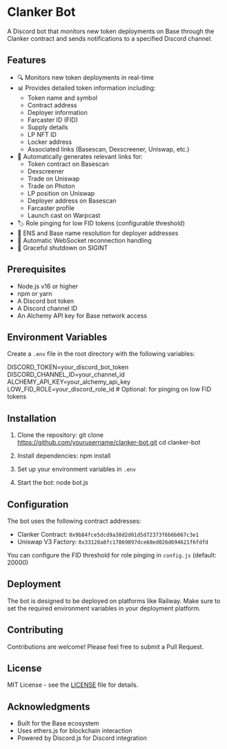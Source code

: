 # Clanker Bot

A Discord bot that monitors new token deployments on Base through the Clanker contract and sends notifications to a specified Discord channel.

## Features

- 🔍 Monitors new token deployments in real-time
- 📊 Provides detailed token information including:
  - Token name and symbol
  - Contract address
  - Deployer information
  - Farcaster ID (FID)
  - Supply details
  - LP NFT ID
  - Locker address
  - Associated links (Basescan, Dexscreener, Uniswap, etc.)
- 🔗 Automatically generates relevant links for:
  - Token contract on Basescan
  - Dexscreener
  - Trade on Uniswap
  - Trade on Photon
  - LP position on Uniswap
  - Deployer address on Basescan
  - Farcaster profile
  - Launch cast on Warpcast
- 🏷️ Role pinging for low FID tokens (configurable threshold)
- 👤 ENS and Base name resolution for deployer addresses
- 🔄 Automatic WebSocket reconnection handling
- 🛑 Graceful shutdown on SIGINT

## Prerequisites

- Node.js v16 or higher
- npm or yarn
- A Discord bot token
- A Discord channel ID
- An Alchemy API key for Base network access

## Environment Variables

Create a `.env` file in the root directory with the following variables:

DISCORD_TOKEN=your_discord_bot_token
DISCORD_CHANNEL_ID=your_channel_id
ALCHEMY_API_KEY=your_alchemy_api_key
LOW_FID_ROLE=your_discord_role_id  # Optional: for pinging on low FID tokens

## Installation

1. Clone the repository:
git clone https://github.com/yourusername/clanker-bot.git
cd clanker-bot

2. Install dependencies:
npm install

3. Set up your environment variables in `.env`

4. Start the bot:
node bot.js

## Configuration

The bot uses the following contract addresses:
- Clanker Contract: `0x9b84fce5dcd9a38d2d01d5d72373f6b6b067c3e1`
- Uniswap V3 Factory: `0x33128a8fc17869897dce68ed026d694621f6fdfd`

You can configure the FID threshold for role pinging in `config.js` (default: 20000)

## Deployment

The bot is designed to be deployed on platforms like Railway. Make sure to set the required environment variables in your deployment platform.

## Contributing

Contributions are welcome! Please feel free to submit a Pull Request.

## License

MIT License - see the [LICENSE](LICENSE) file for details.

## Acknowledgments

- Built for the Base ecosystem
- Uses ethers.js for blockchain interaction
- Powered by Discord.js for Discord integration
